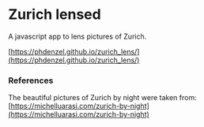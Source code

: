 # Zurich lensed

A javascript app to lens pictures of Zurich.

[https://phdenzel.github.io/zurich_lens/](https://phdenzel.github.io/zurich_lens/)


### References

The beautiful pictures of Zurich by night were taken from:
[https://michelluarasi.com/zurich-by-night](https://michelluarasi.com/zurich-by-night)
